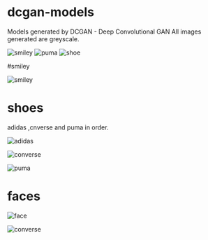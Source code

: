 # dcgan-models
Models generated by DCGAN - Deep Convolutional GAN
All images generated are greyscale.

![smiley](https://github.com/gauthamzz/dcgan-models/blob/master/smileyoutput.png)
![puma](https://github.com/gauthamzz/dcgan-models/blob/master/pumagenerated.png)
![shoe](https://github.com/gauthamzz/dcgan-models/blob/master/shoe.png)

#smiley

![smiley](https://github.com/gauthamzz/dcgan-models/blob/master/smile.gif)

# shoes 

adidas ,cnverse and puma in order.

![adidas](https://github.com/gauthamzz/dcgan-models/blob/master/adidas.gif)

![converse](https://github.com/gauthamzz/dcgan-models/blob/master/converse4000.gif)

![puma](puma5000.gif)

# faces

![face](face400.gif)

![converse](https://github.com/gauthamzz/dcgan-models/blob/master/converse.png)



